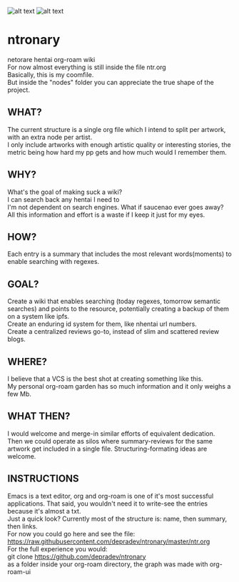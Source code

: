 ![alt text](https://files.catbox.moe/eg1bec.png)
![alt text](https://files.catbox.moe/krvntw.png)

# ntronary
netorare hentai org-roam wiki  
For now almost everything is still inside the file ntr.org  
Basically, this is my coomfile.  
But inside the "nodes" folder you can appreciate the true shape of the project.  
## WHAT?
The current structure is a single org file which I intend to split per artwork, with an extra node per artist.  
I only include artworks with enough artistic quality or interesting stories, the metric being how hard my pp gets and how much would I remember them.  
## WHY?
What's the goal of making suck a wiki?  
I can search back any hentai I need to  
I'm not dependent on search engines. What if saucenao ever goes away?  
All this information and effort is a waste if I keep it just for my eyes.
## HOW?
Each entry is a summary that includes the most relevant words(moments) to enable searching with regexes.  
## GOAL?
Create a wiki that enables searching (today regexes, tomorrow semantic searches) and points to the resource, potentially creating a backup of them on a system like ipfs.  
Create an enduring id system for them, like nhentai url numbers.  
Create a centralized reviews go-to, instead of slim and scattered review blogs.  
## WHERE?
I believe that a VCS is the best shot at creating something like this.  
My personal org-roam garden has so much information and it only weighs a few Mb.  
## WHAT THEN?
I would welcome and merge-in similar efforts of equivalent dedication.  
Then we could operate as silos where summary-reviews for the same artwork get included in a single file.
Structuring-formating ideas are welcome.
## INSTRUCTIONS
Emacs is a text editor, org and org-roam is one of it's most successful applications. That said, you wouldn't need it to write-see the entries because it's almost a txt.  
Just a quick look? Currently most of the structure is: name, then summary, then links.  
For now you could go here and see the file: 
https://raw.githubusercontent.com/depradev/ntronary/master/ntr.org  
For the full experience you would:  
git clone https://github.com/depradev/ntronary  
as a folder inside your org-roam directory, the graph was made with org-roam-ui
